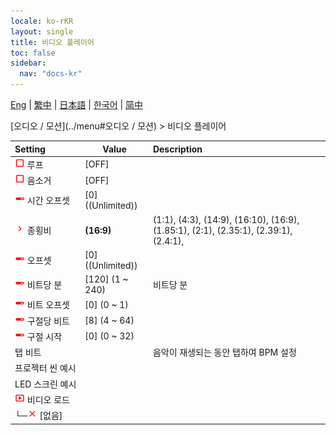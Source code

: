 ```yaml
---
locale: ko-rKR
layout: single
title: 비디오 플레이어
toc: false
sidebar:
  nav: "docs-kr"
---
```

[Eng](/dancexr/menu/2025.4/motion/video_player) | [繁中](/tw/dancexr/menu/2025.4/motion/video_player) | [日本語](/jp/dancexr/menu/2025.4/motion/video_player) | [한국어](/kr/dancexr/menu/2025.4/motion/video_player) | [简中](/zh/dancexr/menu/2025.4/motion/video_player)

[오디오 / 모션](../menu#오디오 / 모션) > 비디오 플레이어



| Setting | Value | Description |
| :--- | --- | :--- |
|<nobr><img src="/images/icon/ic_check_off.png" alt="check off icon"/> 루프</nobr>| [OFF] | 
|<nobr><img src="/images/icon/ic_check_off.png" alt="check off icon"/> 음소거</nobr>| [OFF] | 
|<nobr><img src="/images/icon/ic_slider.png" alt="slider icon"/> 시간 오프셋</nobr>| [0] ((Unlimited)) | 
|<nobr><img src="/images/icon/ic_chevron.png" alt="chevron icon"/> 종횡비</nobr>| **(16:9)** | (1:1), (4:3), (14:9), (16:10), (16:9), (1.85:1), (2:1), (2.35:1), (2.39:1), (2.4:1),  |
|<nobr><img src="/images/icon/ic_slider.png" alt="slider icon"/> 오프셋</nobr>| [0] ((Unlimited)) | 
|<nobr><img src="/images/icon/ic_slider.png" alt="slider icon"/> 비트당 분</nobr>| [120] (1 ~ 240) | 비트당 분
|<nobr><img src="/images/icon/ic_slider.png" alt="slider icon"/> 비트 오프셋</nobr>| [0] (0 ~ 1) | 
|<nobr><img src="/images/icon/ic_slider.png" alt="slider icon"/> 구절당 비트</nobr>| [8] (4 ~ 64) | 
|<nobr><img src="/images/icon/ic_slider.png" alt="slider icon"/> 구절 시작</nobr>| [0] (0 ~ 32) | 
|<nobr> 탭 비트</nobr>|| 음악이 재생되는 동안 탭하여 BPM 설정
|<nobr> 프로젝터 씬 예시</nobr>|| 
|<nobr> LED 스크린 예시</nobr>|| 
|<nobr><img src="/images/icon/ic_video.png" alt="video icon"/> 비디오 로드</nobr>|| 
|<nobr>└─<img src="/images/icon/ic_close.png" alt="close icon"/> [없음]</nobr>|| 

